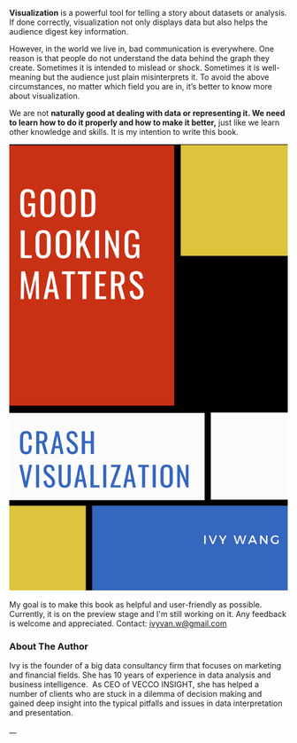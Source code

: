 **Visualization** is a powerful tool for telling a story about datasets or analysis. If done correctly, visualization not only displays data but also helps the audience digest key information. 

However, in the world we live in, bad communication is everywhere. One reason is that people do not understand the data behind the graph they create. Sometimes it is intended to mislead or shock. Sometimes it is well-meaning but the audience just plain misinterprets it. To avoid the above circumstances, no matter which field you are in, it’s better to know more about visualization.

We are not ****naturally good at dealing with data or representing it. We need to learn how to do it properly and how to make it better**,** just like we learn other knowledge and skills. It is my intention to write this book.

![Book Cover](.gitbook/assets/crash-visualization.png)

My goal is to make this book as helpful and user-friendly as possible. Currently, it is on the preview stage and I'm still working on it. Any feedback is welcome and appreciated. Contact: [ivyvan.w@gmail.com](mailto:ivyvan.w@gmail.com)

### About The Author

Ivy is the founder of a big data consultancy firm that focuses on marketing and financial fields. She has 10 years of experience in data analysis and business intelligence.  As CEO of VECCO INSIGHT, she has helped a number of clients who are stuck in a dilemma of decision making and gained deep insight into the typical pitfalls and issues in data interpretation and presentation.



\_\_

